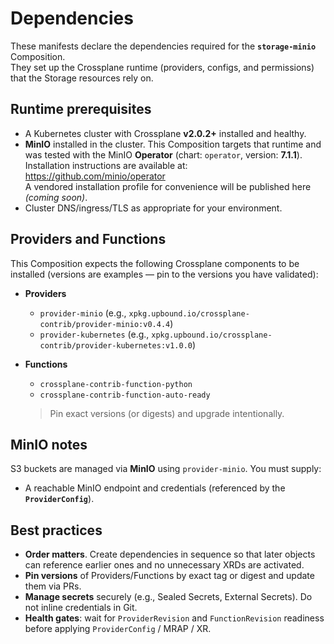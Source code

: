 # Dependencies

These manifests declare the dependencies required for the **`storage-minio`** Composition.  
They set up the Crossplane runtime (providers, configs, and permissions) that the Storage resources rely on.

## Runtime prerequisites

- A Kubernetes cluster with Crossplane **v2.0.2+** installed and healthy.
- **MinIO** installed in the cluster. This Composition targets that runtime and was tested with the MinIO **Operator** (chart: `operator`, version: **7.1.1**). Installation instructions are available at: https://github.com/minio/operator  
  A vendored installation profile for convenience will be published here *(coming soon)*.
- Cluster DNS/ingress/TLS as appropriate for your environment.

## Providers and Functions

This Composition expects the following Crossplane components to be installed (versions are examples — pin to the versions you have validated):

- **Providers**
  - `provider-minio` (e.g., `xpkg.upbound.io/crossplane-contrib/provider-minio:v0.4.4`)
  - `provider-kubernetes` (e.g., `xpkg.upbound.io/crossplane-contrib/provider-kubernetes:v1.0.0`)

- **Functions**
  - `crossplane-contrib-function-python`  
  - `crossplane-contrib-function-auto-ready`

  > Pin exact versions (or digests) and upgrade intentionally.

## MinIO notes

S3 buckets are managed via **MinIO** using `provider-minio`. You must supply:
- A reachable MinIO endpoint and credentials (referenced by the **`ProviderConfig`**).

## Best practices

- **Order matters**. Create dependencies in sequence so that later objects can reference earlier ones and no unnecessary XRDs are activated.
- **Pin versions** of Providers/Functions by exact tag or digest and update them via PRs.
- **Manage secrets** securely (e.g., Sealed Secrets, External Secrets). Do not inline credentials in Git.
- **Health gates**: wait for `ProviderRevision` and `FunctionRevision` readiness before applying `ProviderConfig` / MRAP / XR.
